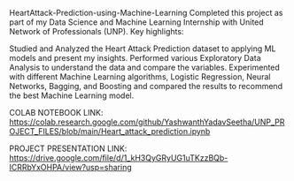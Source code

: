 HeartAttack-Prediction-using-Machine-Learning
Completed this project as part of my Data Science and Machine Learning Internship with United Network of Professionals (UNP). Key highlights:

Studied and Analyzed the Heart Attack Prediction dataset to applying ML models and present my insights.
Performed various Exploratory Data Analysis to understand the data and compare the variables.
Experimented with different Machine Learning algorithms, Logistic Regression, Neural Networks, Bagging, and Boosting and compared the results to recommend the best Machine Learning model.

COLAB NOTEBOOK LINK: https://colab.research.google.com/github/YashwanthYadavSeetha/UNP_PROJECT_FILES/blob/main/Heart_attack_prediction.ipynb


PROJECT PRESENTATION LINK: https://drive.google.com/file/d/1_kH3QyGRyUG1uTKzzBQb-ICRRbYxOHPA/view?usp=sharing
